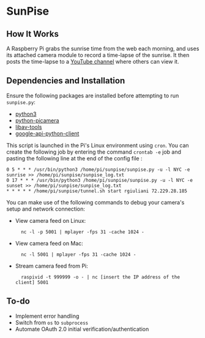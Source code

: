# SunPise

## How It Works
A Raspberry Pi grabs the sunrise time from the web each morning, and uses its attached camera module to record a time-lapse of the sunrise. It then posts the time-lapse to a [YouTube channel](https://www.youtube.com/channel/UCFsV7YLKRGnAX3VVVQzPAXg) where others can view it.

## Dependencies and Installation
Ensure the following packages are installed before attempting to run `sunpise.py`:

- [python3](https://www.python.org/download/releases/3.0/)
- [python-picamera](https://www.raspberrypi.org/documentation/usage/camera/python/README.md)
- [libav-tools](https://libav.org/)
- [google-api-python-client](https://github.com/google/google-api-python-client)

This script is launched in the Pi's Linux environment using `cron`. You can create the following job by entering the command `crontab -e` job and pasting the following line at the end of the config file :

	0 5 * * * /usr/bin/python3 /home/pi/sunpise/sunpise.py -u -l NYC -e sunrise >> /home/pi/sunpise/sunpise_log.txt
	0 17 * * * /usr/bin/python3 /home/pi/sunpise/sunpise.py -u -l NYC -e sunset >> /home/pi/sunpise/sunpise_log.txt
	* * * * * /home/pi/sunpise/tunnel.sh start rgiuliani 72.229.28.185

You can make use of the following commands to debug your camera's setup and network connection:

- View camera feed on Linux:

		nc -l -p 5001 | mplayer -fps 31 -cache 1024 -

- View camera feed on Mac:

		nc -l 5001 | mplayer -fps 31 -cache 1024 -

- Stream camera feed from Pi:

		raspivid -t 999999 -o - | nc [insert the IP address of the client] 5001

## To-do
- Implement error handling
- Switch from `os` to `subprocess`
- Automate OAuth 2.0 initial verification/authentication
